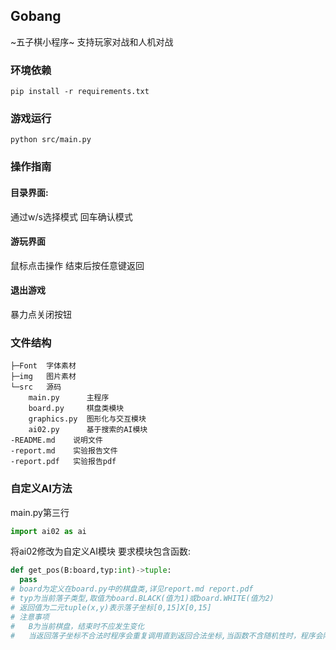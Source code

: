 ## Gobang
~五子棋小程序~
支持玩家对战和人机对战

### 环境依赖
```
pip install -r requirements.txt
```
### 游戏运行
```
python src/main.py
```
### 操作指南
#### 目录界面:
通过w/s选择模式
回车确认模式
#### 游玩界面
鼠标点击操作
结束后按任意键返回
#### 退出游戏
暴力点关闭按钮

### 文件结构
```
├─Font  字体素材
├─img   图片素材
└─src   源码
    main.py      主程序
    board.py     棋盘类模块
    graphics.py  图形化与交互模块
    ai02.py      基于搜索的AI模块
-README.md    说明文件
-report.md    实验报告文件
-report.pdf   实验报告pdf
```
### 自定义AI方法
main.py第三行
```python
import ai02 as ai
```
将ai02修改为自定义AI模块
要求模块包含函数:
```python
def get_pos(B:board,typ:int)->tuple:
  pass
# board为定义在board.py中的棋盘类,详见report.md report.pdf
# typ为当前落子类型,取值为board.BLACK(值为1)或board.WHITE(值为2)
# 返回值为二元tuple(x,y)表示落子坐标[0,15]X[0,15]
# 注意事项
#   B为当前棋盘，结束时不应发生变化
#   当返回落子坐标不合法时程序会重复调用直到返回合法坐标,当函数不含随机性时，程序会陷入死循环
```
